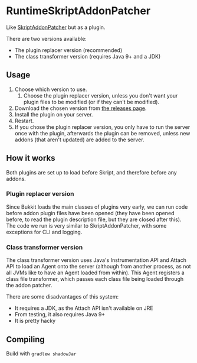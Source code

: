 # RuntimeSkriptAddonPatcher
Like [SkriptAddonPatcher](https://github.com/TPGamesNL/SkriptAddonPatcher) but as a plugin.

There are two versions available:
- The plugin replacer version (recommended)
- The class transformer version (requires Java 9+ and a JDK)

## Usage
1. Choose which version to use.
    1. Choose the plugin replacer version, unless you don't want your plugin files to be modified 
       (or if they can't be modified).
2. Download the chosen version from 
   [the releases page](https://github.com/TPGamesNL/RuntimeSkriptAddonPatcher/releases).
3. Install the plugin on your server.
4. Restart.
5. If you chose the plugin replacer version, you only have to run the server once with the plugin, 
   afterwards the plugin can be removed, unless new addons (that aren't updated) are added to the server.

## How it works
Both plugins are set up to load before Skript, and therefore before any addons.

### Plugin replacer version
Since Bukkit loads the main classes of plugins very early, we can run code before 
addon plugin files have been opened (they have been opened before, to read the plugin description file, 
but they are closed after this). The code we run is very similar to SkriptAddonPatcher, with some exceptions 
for CLI and logging.

### Class transformer version
The class transformer version uses Java's Instrumentation API and Attach API to load an Agent onto the server
(although from another process, as not all JVMs like to have an Agent loaded from within). This Agent registers
a class file transformer, which passes each class file being loaded through the addon patcher.

There are some disadvantages of this system:
- It requires a JDK, as the Attach API isn't available on JRE
- From testing, it also requires Java 9+
- It is pretty hacky

## Compiling
Build with `gradlew shadowJar`
